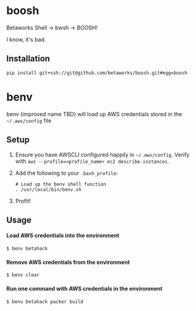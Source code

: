 boosh
=====

Betaworks Shell -> bwsh -> BOOSH!

I know, it's bad.

Installation
------------
```
pip install git+ssh://git@github.com/betaworks/boosh.git#egg=boosh
```

benv
====
benv (improved name TBD) will load up AWS credentials stored in the `~/.aws/config` file

Setup
-----
 1. Ensure you have AWSCLI configured happily in `~/.aws/config`.  Verify with `aws --profile=<profile_name> ec2 describe-instances`.
 2. Add the following to your `.bash_profile`:

    ```
    # Load up the benv shell function
    . /usr/local/bin/benv.sh
    ```

 3. Profit!

Usage
-----

#### Load AWS credentials into the environment
```
$ benv betahack
```

#### Remove AWS credentials from the environment
```
$ benv clear
```

#### Run one command with AWS credentials in the environment
```
$ benv betahack packer build
```
